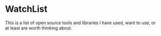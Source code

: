 # WatchList
This is a list of open source tools and libraries I have used, want to use, or at least are worth thinking about. 
